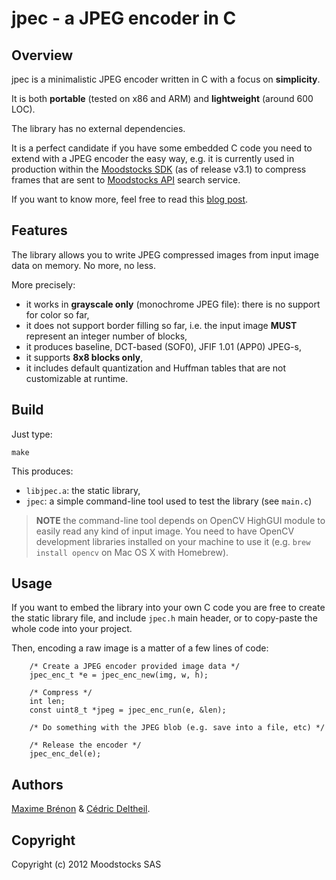 # jpec - a JPEG encoder in C

## Overview

jpec is a minimalistic JPEG encoder written in C with a focus on **simplicity**.

It is both **portable** (tested on x86 and ARM) and **lightweight** (around 600 LOC).

The library has no external dependencies.

It is a perfect candidate if you have some embedded C code you need to extend with a JPEG encoder the easy way, e.g. it is currently used in production within the [Moodstocks SDK](https://github.com/Moodstocks/moodstocks-sdk) (as of release v3.1) to compress frames that are sent to [Moodstocks API](https://github.com/Moodstocks/moodstocks-api) search service.

If you want to know more, feel free to read this [blog post](http://www.moodstocks.com/2012/02/10/jpec-the-whys-and-the-hows/).

## Features

The library allows you to write JPEG compressed images from input image data on memory. No more, no less.

More precisely:

* it works in **grayscale only** (monochrome JPEG file): there is no support for color so far,
* it does not support border filling so far, i.e. the input image **MUST** represent an integer number of blocks,
* it produces baseline, DCT-based (SOF0), JFIF 1.01 (APP0) JPEG-s,
* it supports **8x8 blocks only**,
* it includes default quantization and Huffman tables that are not customizable at runtime.

## Build

Just type:

    make

This produces:

* `libjpec.a`: the static library,
* `jpec`: a simple command-line tool used to test the library (see `main.c`)

> **NOTE** the command-line tool depends on OpenCV HighGUI module to easily read any kind of input image. You need to have OpenCV development libraries installed on your machine to use it (e.g. `brew install opencv` on Mac OS X with Homebrew).

## Usage

If you want to embed the library into your own C code you are free to create the static library file, and include `jpec.h` main header, or to copy-paste the whole code into your project.

Then, encoding a raw image is a matter of a few lines of code:

        /* Create a JPEG encoder provided image data */
        jpec_enc_t *e = jpec_enc_new(img, w, h);

        /* Compress */
        int len;
        const uint8_t *jpeg = jpec_enc_run(e, &len);

        /* Do something with the JPEG blob (e.g. save into a file, etc) */

        /* Release the encoder */
        jpec_enc_del(e);

## Authors

[Maxime Brénon](https://github.com/mbrenon) & [Cédric Deltheil](http://about.me/deltheil).

## Copyright

Copyright (c) 2012 Moodstocks SAS
